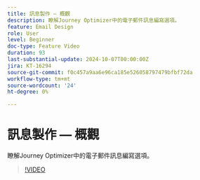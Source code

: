 ```yaml
---
title: 訊息製作 — 概觀
description: 瞭解Journey Optimizer中的電子郵件訊息編寫選項。
feature: Email Design
role: User
level: Beginner
doc-type: Feature Video
duration: 93
last-substantial-update: 2024-10-07T00:00:00Z
jira: KT-16294
source-git-commit: f0c457a9aa6e96ca185e526058797479bfbf72da
workflow-type: tm+mt
source-wordcount: '24'
ht-degree: 0%

---
```



# 訊息製作 — 概觀

瞭解Journey Optimizer中的電子郵件訊息編寫選項。

>[!VIDEO](https://video.tv.adobe.com/v/3432685/?learn=on)
